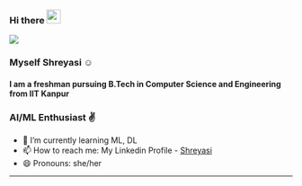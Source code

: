 ### Hi there <img src="https://media.giphy.com/media/hvRJCLFzcasrR4ia7z/giphy.gif" width="25px">
![](https://visitor-badge.glitch.me/badge?page_id=Shreyasi2002)
<br />

### Myself Shreyasi :relaxed:

#### I am a freshman pursuing B.Tech in Computer Science and Engineering from IIT Kanpur
### AI/ML Enthusiast :v:


<!-- 🔭 I’m currently working on ecognition <br>-->
- 🌱 I’m currently learning ML, DL  <!--- 👯 I’m looking to collaborate on ...  - 🤔 I’m looking for help with   - 💬 Ask me about ...--> <br>
- 📫 How to reach me: My Linkedin Profile - [Shreyasi](https://www.linkedin.com/in/shreyasi-mandal-929778210/) <br>
- 😄 Pronouns: she/her <br>
<!--- ⚡ Fun fact: ...-->

<hr>
<!--
# My Contributions
![My Activity](https://activity-graph.herokuapp.com/graph?username=Shreyasi2002&theme=xcode)
-->
